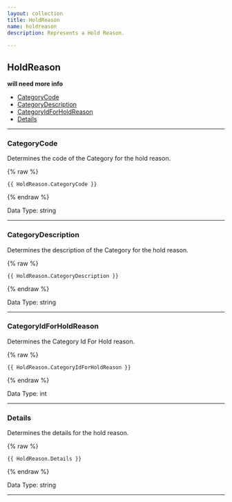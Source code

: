 ```yaml
---
layout: collection
title: HoldReason
name: holdreason
description: Represents a Hold Reason.
 
---
```


## HoldReason

__will need more info__


* [CategoryCode](#categorycode)
* [CategoryDescription](#categorydescription)
* [CategoryIdForHoldReason](#categoryidforholdreason)
* [Details](#details)

---

<a name="categorycode"></a>
### CategoryCode
Determines the code of the Category for the hold reason.

{% raw %}
```liquid
{{ HoldReason.CategoryCode }}

```
{% endraw %}

Data Type: string

---

<a name="categorydescription"></a>
### CategoryDescription
Determines the description of the Category for the hold reason.

{% raw %}
```liquid
{{ HoldReason.CategoryDescription }}

```
{% endraw %}

Data Type: string

---

<a name="categoryidforholdreason"></a>
### CategoryIdForHoldReason
Determines the Category Id For Hold reason.

{% raw %}
```liquid
{{ HoldReason.CategoryIdForHoldReason }}

```
{% endraw %}

Data Type: int

---

<a name="details"></a>
### Details
Determines the details for the hold reason.

{% raw %}
```liquid
{{ HoldReason.Details }}

```
{% endraw %}

Data Type: string

---